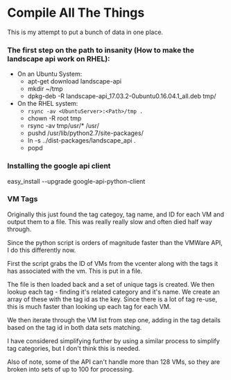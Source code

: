 # Compile All The Things

This is my attempt to put a bunch of data in one place.

### The first step on the path to insanity (How to make the landscape api work on RHEL):

  - On an Ubuntu System:
    - apt-get download landscape-api
    - mkdir ~/tmp
    - dpkg-deb -R landscape-api_17.03.2-0ubuntu0.16.04.1_all.deb tmp/
  - On the RHEL system:
    - `rsync -av <UbuntuServer>:<Path>/tmp .`
    - chown -R root tmp
    - rsync -av tmp/usr/* /usr/
    - pushd /usr/lib/python2.7/site-packages/
    - ln -s ../dist-packages/landscape_api .
    - popd

### Installing the google api client
easy_install --upgrade google-api-python-client

### VM Tags
Originally this just found the tag categoy, tag name, and ID for each VM and output them to a file.  This was really really slow and often died half way through.

Since the python script is orders of magnitude faster than the VMWare API, I do this differently now.

First the script grabs the ID of VMs from the vcenter along with the tags it has associated with the vm.  This is put in a file.  

The file is then loaded back and a set of unique tags is created.  We then lookup each tag - finding it's related category and it's name.  We create an array of these with the tag id as the key.  Since there is a lot of tag re-use, this is much faster than looking up each tag for each VM.

We then iterate through the VM list from step one, adding in the tag details based on the tag id in both data sets matching.

I have considered simplifying further by using a similar process to simplify tag categories, but I don't think this is needed.

Also of note, some of the API can't handle more than 128 VMs, so they are broken into sets of up to 100 for processing.

